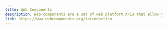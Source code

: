 ```yaml
---
title: Web Components
description: Web components are a set of web platform APIs that allow you to create new custom, reusable, encapsulated HTML tags to use in web pages and web apps. May be used with any JavaScript library or framework that works with HTML.
link: https://www.webcomponents.org/introduction
---
```

